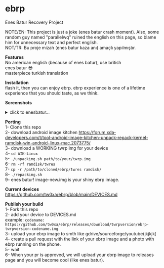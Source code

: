 # ebrp
Enes Batur Recovery Project

NOTE/EN: This project is just a joke (enes batur crash moment). Also, some random guy named "parallelwq" ruined the english on this page, so blame him for unnecessary text and perfect english.  \
NOT/TR: Bu proje mizah (enes batur kaza anı) amaçlı yapılmıştır.

**Features**\
No american english (because of enes batur), use british \
enes batur :sunglasses:\
masterpiece turkish translation

**Installation**\
flash it, then you can enjoy ebrp. ebrp experience is one of a lifetime experience that you should taste, as we think.

**Screenshots**
<details>
  <summary>click to enesbatur...</summary>
  
  ![IMG_20230917_161203](https://github.com/tw0xa/ebrp/assets/98216123/30d401c2-22d1-4a6a-9cf6-e7b44d55041c)
  
  ![IMG_20230917_161214](https://github.com/tw0xa/ebrp/assets/98216123/18278b46-5451-47dd-aa4f-276036ac6f78)


(broken power button, so no enesbatur_screenshot :(( )\
(bad lighting (enesbaturnotnatural_lighting) tho)\
(i broke the enesbatur_screen by throwing the phone to some random stone road)\
</details>

**Porting**\
1- Clone this repo\
2- download android image kitchen https://forum.xda-developers.com/t/tool-android-image-kitchen-unpack-repack-kernel-ramdisk-win-android-linux-mac.2073775/ \
3- download a WORKING twrp img for your device\
4- ```cd AIK-Linux```\
5- ```./unpackimg.sh path/to/your/twrp.img```\
6- ```rm -rf ramdisk/twres```\
7- ```cp -r /path/to/cloned/ebrp/twres ramdisk/```\
8- ```./repackimg.sh```\
9- enes batur! image-new.img is your shiny ebrp image.

**Current devices**\
https://github.com/tw0xa/ebrp/blob/main/DEVICES.md

**Publish your build**\
1- Fork this repo\
2- add your device to DEVICES.md\
example: ```codename: https://github.com/tw0xa/ebrp/releases/download/twrpversion/ebrp-twrpversion-codename.img``` \
3- upload your ebrp image to smth like gdrive/sourceforge/youtube(jkjkjk) \
4- create a pull request with the link of your ebrp image and a photo with ebrp running on the phone.\
5- wait\
6- When your pr is approved, we will upload your ebrp image to releases page and you will become cool (like enes batur).
